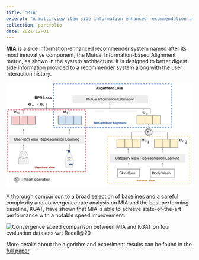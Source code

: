 ```yaml
---
title: "MIA"
excerpt: "A multi-view item side information enhanced recommendation algorithm<br/><img src='/images/mia.svg' width='500'>"
collection: portfolio
date: 2021-12-01
---
```

**MIA** is a side information-enhanced recommender system named after its most innovative component, the Mutual Information-based Alignment metric, as shown in the system architecture. It is designed to better digest side information provided to a recommender system along with the user interaction history. 

![The overall architecture of MIA](/images/mia.svg)

A thorough comparison to a broad selection of baselines and a careful complexity and convergence rate analysis on MIA and the best performing baseline, KGAT, have shown that MIA is able to achieve state-of-the-art performance with a notable speed improvement. 


![Convergence speed comparison between MIA and KGAT on four evaluation
datasets wrt Recall@20](/images/mia_vs_kgat.png)

More details about the algorithm and experiment results can be found in the [full paper](http://veecg.github.io/files/vivian_ece_thesis.pdf).


